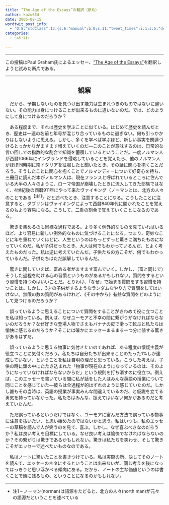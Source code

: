 ```yaml
---
title: ”The Age of the Essays”の翻訳（断片）
author: kazu634
date: 2005-08-15
wordtwit_post_info:
  - 'O:8:"stdClass":13:{s:6:"manual";b:0;s:11:"tweet_times";i:1;s:5:"delay";i:0;s:7:"enabled";i:1;s:10:"separation";s:2:"60";s:7:"version";s:3:"3.7";s:14:"tweet_template";b:0;s:6:"status";i:2;s:6:"result";a:0:{}s:13:"tweet_counter";i:2;s:13:"tweet_log_ids";a:1:{i:0;i:1959;}s:9:"hash_tags";a:0:{}s:8:"accounts";a:1:{i:0;s:7:"kazu634";}}'
categories:
  - つれづれ

---
```

<div class="section">
<hr />
  
<p>
    この投稿はPaul Graham氏によるエッセー、<a href="http://www.paulgraham.com/essay.html" onclick="__gaTracker('send', 'event', 'outbound-article', 'http://www.paulgraham.com/essay.html', '&#8220;The Age of the Essays&#8221;');" target="blank">&#8220;The Age of the Essays&#8221;</a>を翻訳しようと試みた断片である。
</p>
  
<hr />
  
<p>
<h2 align="center">
      観察
</h2>
</p>
  
<p>
    　だから、予期しないものを見つけ出す能力は生まれつきのものではないに違いない。その能力は身につけることが出来るものに違いないのだ。では、どのようにして身につけるのだろうか？
</p></p> 
  
<p>
    　ある程度まで、それは歴史を学ぶことに似ている。はじめて歴史を読んだとき、歴史は一連の名前と年号が混じり合っているものに過ぎない。何も引っかかりはしないように思える。しかし、多くを学べば学ぶほど、新しい事実を関連づけるとっかかりがますます増えていくのだ―このことが意味するのは、日常的な言い回しでの指数的な割合で知識を蓄積しているということだ。一度ノルマン人が西暦1066年にイングランドを侵略していることを覚えたら、他のノルマン人がほぼ同時期に南イタリアを征服したと聞いたとき、その話に関心を抱くことだろう。そうしたことに関心を抱くことでノルマンディーについて好奇心を持ち、三冊目に読んだ本がノルマン人は、現在フランスと呼ばれているところに住んでいる大半の人々のように、ローマ帝国が崩壊したときに流入してきた部族ではなく、4世紀後の西暦911年にやって来たヴァイキング（ノーマンとは、北方の人々のことである<sup>【注1】</sup>）だと述べたとき、注意することになる。こうしたことに注意すると、ダブリンはヴァイキングによって西暦840年代に開かれたことを覚えるのもより容易になる。こうして、二乗の割合で覚えていくことになるのである。
</p></p> 
  
<p>
    　驚きを集めるのも同様な過程である。より多く例外的なものを見ていればいるほど、より容易に新しい例外的なものに気づけることになる。つまり、奇妙なことに年を重ねていくほどに、人生というのはもっとずっと驚きに満ちたものになっていくのだ。私が子供だったとき、大人は何でもわかっているんだ、とよく考えたものだった。私は逆に考えていたんだ。子供たちの方こそが、何でもわかっているんだ。子供たちはただ誤解しているんだ。
</p></p> 
  
<p>
    　驚きに関していえば、富める者がますます富んでいく。しかし、（富と同じで）そうした過程を助ける心の習慣というものがあるかもしれない。質問をするという習慣を持つのはいいことだ。とりわけ、「なぜ」で始まる質問をする習慣を持つことは。しかし、3才の子供がするようなランダムなやり方で質問をしてはいけない。無限の数の質問があるけれど、《その中から》有益な質問をどのようにして見つけるのだろうか？
</p></p> 
  
<p>
    　誤っているように思えることについて質問をすることがきわめて役に立つことを私は知っている。例えば、なぜユーモアと不幸の間に繋がりがなければならないのだろうか？なぜ好きな登場人物でさえもバナナの皮で滑って転ぶと私たちは愉快に感じるのだろうか？そこには確かにエッセーまるまる一つ分に値する驚きがあるはずだ。
</p></p> 
  
<p>
    　誤っているように思える物事に気付きたいのであれば、ある程度の懐疑主義が役立つことに気付くだろう。私たちは自分たちが出来ることのたった1%しか達成していない、ということを私は自明の理だと思っている。こうした考えは、子供の時に頭の中にたたき込まれた「物事が現在のようになっているのは、そのようになっていなければならないからだ」という規則を打ち消すのに役立つ。例えば、このエッセーを書いている間に私が話をした人はみんな英語の授業について同じことを感じていた―彼らは全過程が的はずれのように感じていたのだ。しかし誰もその当時は、英語の授業が事実みんな間違えているのだ、と仮説を立てる勇気を持っていなかった。私たちはみんな、捉えてはいない何かがあるのだと考えていたんだ。
</p></p> 
  
<p>
    　ただ誤っているというだけではなく、ユーモアに富んだ方法で誤っている物事に注意を払いたい、と思い始めたのではないかと思う。私はいつも、私のエッセーの草稿を読んで人が笑うのを見て、喜ぶ。しかし、なぜ喜ぶべきなのだろうか？私は良い考えを目標にしている。なぜ良い考えは愉快でなければならないのか？その繋がりは驚きであるかもしれない。驚きは私たちを笑わせ、そして驚きこそがエッセーで述べたいものなのである。
</p></p> 
  
<p>
    　私はノートに驚いたことを書きつけている。私は実際の所、決してそのノートを読んで、エッセーのネタにするということは出来ないが、同じ考えを後になってはっきりと思い浮かべる傾向にある。だから、ノートの主な価値というのは書くことで頭に残るもの、ということになるのかもしれない。
</p>
  
<hr />
  
<ul>
<li>
      注1 &#8211; ノーマン(norman)は語源をたどると、北方の人々(north man)が元々の語源だということを述べている
</li>
</ul>
</div>

